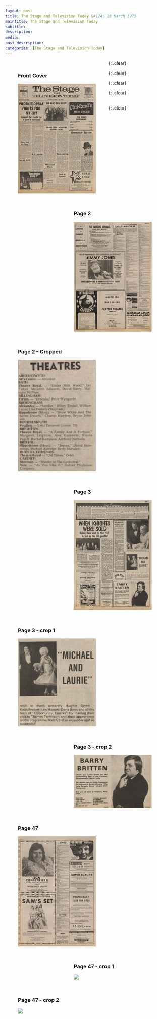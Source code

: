 ```yaml
---
layout: post
title: The Stage and Television Today &#124; 20 March 1975
maintitle: The Stage and Television Today
subtitle: 
description: 
media: 
post_description: 
categories: [The Stage and Television Today]
---
```


<figure class="fig1">
<figcaption>
<h3 id="front-cover">Front Cover</h3>
</figcaption>
<a href="/assets/images/the-stage-and-television-today/1975-03-20-the-stage-and-television-today-front-cover.png"><img src="/assets/images/the-stage-and-television-today/1975-03-20-the-stage-and-television-today-front-cover.png" class="full-width zoom-in"></a>
</figure>

<figure class="fig2">
<figcaption>
<h3 id="page-2">Page 2</h3>
</figcaption>
<a href="/assets/images/the-stage-and-television-today/1975-03-20-the-stage-and-television-today-page-2.png"><img src="/assets/images/the-stage-and-television-today/1975-03-20-the-stage-and-television-today-page-2.png" class="full-width zoom-in"></a>
</figure>

{: .clear}

<figure class="fig1">
<figcaption>
<h3 id="page-2-cropped">Page 2 - Cropped</h3>
</figcaption>
<a href="/assets/images/the-stage-and-television-today/1975-03-20-the-stage-and-television-today-page-2-cropped.png"><img src="/assets/images/the-stage-and-television-today/1975-03-20-the-stage-and-television-today-page-2-cropped.png" class="full-width zoom-in"></a>
</figure>

<figure class="fig2">
<figcaption>
<h3 id="page-3">Page 3</h3>
</figcaption>
<a href="/assets/images/the-stage-and-television-today/1975-03-20-the-stage-and-television-today-page-3.png"><img src="/assets/images/the-stage-and-television-today/1975-03-20-the-stage-and-television-today-page-3.png" class="full-width zoom-in"></a>
</figure>

{: .clear}

<figure class="fig1">
<figcaption>
<h3 id="page-3-crop-1">Page 3 - crop 1</h3>
</figcaption>
<a href="/assets/images/the-stage-and-television-today/1975-03-20-the-stage-and-television-today-page-3-crop-1.png"><img src="/assets/images/the-stage-and-television-today/1975-03-20-the-stage-and-television-today-page-3-crop-1.png" class="full-width zoom-in"></a>
</figure>

<figure class="fig2">
<figcaption>
<h3 id="page-3-crop-2">Page 3 - crop 2</h3>
</figcaption>
<a href="/assets/images/the-stage-and-television-today/1975-03-20-the-stage-and-television-today-page-3-crop-2.png"><img src="/assets/images/the-stage-and-television-today/1975-03-20-the-stage-and-television-today-page-3-crop-2.png" class="full-width zoom-in"></a>
</figure>

{: .clear}

<figure class="fig1">
<figcaption>
<h3 id="page-47">Page 47</h3>
</figcaption>
<a href="/assets/images/the-stage-and-television-today/1975-03-20-the-stage-and-television-today-page-47.png"><img src="/assets/images/the-stage-and-television-today/1975-03-20-the-stage-and-television-today-page-47.png" class="full-width zoom-in"></a>
</figure>

<figure class="fig2">
<figcaption>
<h3 id="page-47-crop-1">Page 47 - crop 1</h3>
</figcaption>
<a href="/assets/images/the-stage-and-television-today/1975-03-20-the-stage-and-television-today-page-47-crop-1.png"><img src="/assets/images/the-stage-and-television-today/1975-03-20-the-stage-and-television-today-page-47-crop-1.png" class="full-width zoom-in"></a>
</figure>

{: .clear}

<figure class="fig1">
<figcaption>
<h3 id="page-47-crop-2">Page 47 - crop 2</h3>
</figcaption>
<a href="/assets/images/the-stage-and-television-today/1975-03-20-the-stage-and-television-today-page-47-crop-2.png"><img src="/assets/images/the-stage-and-television-today/1975-03-20-the-stage-and-television-today-page-47-crop-2.png" class="full-width zoom-in"></a>
</figure>

<br />{: .clear}

<style>
.fig1 {float:left; width:49%;}

.fig2 {float:right; width:49%;}

figcaption {float:left; width:100%;}

@media only screen and (max-width: 700px) {
.fig1, .fig2 {float:left; width:100%;}
figcaption {float:left; width:100%; margin-bottom: 10px;}
}
</style>

